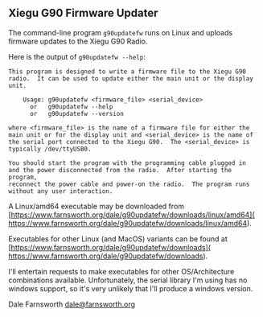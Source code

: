 ## Xiegu G90 Firmware Updater

The command-line program `g90updatefw` runs on Linux and uploads
firmware updates to the Xiegu G90 Radio.

Here is the output of `g90updatefw --help`:

    This program is designed to write a firmware file to the Xiegu G90
    radio.  It can be used to update either the main unit or the display unit.
    
        Usage: g90updatefw <firmware_file> <serial_device>
          or   g90updatefw --help
          or   g90updatefw --version
    
    where <firmware_file> is the name of a firmware file for either the
    main unit or for the display unit and <serial_device> is the name of
    the serial port connected to the Xiegu G90.  The <serial_device> is
    typically /dev/ttyUSB0.
    
    You should start the program with the programming cable plugged in
    and the power disconnected from the radio.  After starting the program,
    reconnect the power cable and power-on the radio.  The program runs
    without any user interaction.

A Linux/amd64 executable may be downloaded from
[https://www.farnsworth.org/dale/g90updatefw/downloads/linux/amd64](
https://www.farnsworth.org/dale/g90updatefw/downloads/linux/amd64).

Executables for other Linux (and MacOS) variants can be found at
[https://www.farnsworth.org/dale/g90updatefw/downloads](
https://www.farnsworth.org/dale/g90updatefw/downloads).

I'll entertain requests to make executables for other OS/Architecture
combinations available.  Unfortunately, the serial library I'm using
has no windows support, so it's very unlikely that I'll produce a
windows version.

Dale Farnsworth dale@farnsworth.org
